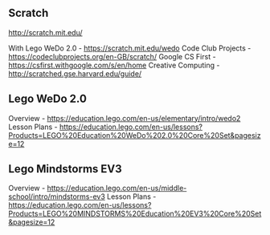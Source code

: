 ## Scratch

http://scratch.mit.edu/

With Lego WeDo 2.0 - https://scratch.mit.edu/wedo
Code Club Projects - https://codeclubprojects.org/en-GB/scratch/
Google CS First - https://csfirst.withgoogle.com/s/en/home
Creative Computing - http://scratched.gse.harvard.edu/guide/

## Lego WeDo 2.0

Overview - https://education.lego.com/en-us/elementary/intro/wedo2
Lesson Plans - https://education.lego.com/en-us/lessons?Products=LEGO%20Education%20WeDo%202.0%20Core%20Set&pagesize=12

## Lego Mindstorms EV3

Overview - https://education.lego.com/en-us/middle-school/intro/mindstorms-ev3
Lesson Plans - https://education.lego.com/en-us/lessons?Products=LEGO%20MINDSTORMS%20Education%20EV3%20Core%20Set&pagesize=12

